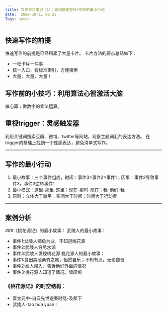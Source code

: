 ```yaml
---
title: 写作学习笔记（1）：如何快速写作+写作的最小行动
date:  2020-10-11 08:25
Tags: notes
---
```


## 快速写作的前提
快速写作的前提是已经积累了大量卡片。
卡片方法的要点总结如下：
- 一张卡片一件事
- 统一入口，有标准索引，方便搜索
- 大量，大量，大量！
## 写作前的小技巧：利用算法心智激活大脑
做心算：做数字的乘法运算。
## 重视trigger：灵感触发器
利用关键词搜索豆瓣、微博、twitter等网站，观察主题词汇的表达方法。
在trigger的基础上找到一个性感表达，避免清单式写作。
- - - - - - 

## 写作的最小行动
1. 最小故事：三个事件组成，时间：事件3>事件2>事件1；因果：事件2导致事件3，事件3逆转事件1
2. 最小模式：这里-那里-这里；现在-那时-现在；我-他们-我
3. 原则：立体大于扁平；空间大于时间；时间大于行动者
- - - - - 

## 案例分析

###《桃花源记》的最小故事：
武陵人的最小故事：
- 事件1:武陵人捕鱼为业，不知道桃花源
- 事件2:武陵人穷尽水源
- 事件3:武陵人发现桃花源
桃花源人的最小故事：
- 事件1:良田美池桑竹之属，怡然自乐；不知有汉，无论魏晋
- 事件2:渔人闯入，告诉他们外面的情况
- 事件3:桃花源人知道了情况，皆叹惋

### 《桃花源记》的时空结构：
- 晋太元中-自云先世避秦时乱-及郡下
- 武陵人-tao hua yuan r